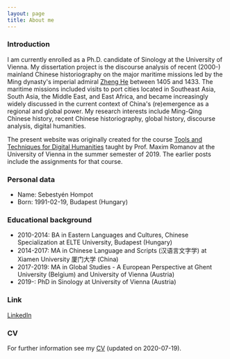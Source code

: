 ```yaml
---
layout: page
title: About me
---
```


### Introduction
I am currently enrolled as a Ph.D. candidate of Sinology at the University of Vienna. My dissertation project is the discourse analysis of recent (2000-) mainland Chinese historiography on the major maritime missions led by the Ming dynasty's imperial admiral [Zheng He](https://en.wikipedia.org/wiki/Zheng_He) between 1405 and 1433. The maritime missions included visits to port cities located in Southeast Asia, South Asia, the Middle East, and East Africa, and became increasingly widely discussed in the current context of China's (re)emergence as a regional and global power. My research interests include Ming-Qing Chinese history, recent Chinese historiography, global history, discourse analysis, digital humanities.  

The present website was originally created for the course [Tools and Techniques for Digital Humanities](https://ufind.univie.ac.at/de/course.html?lv=070146&semester=2019S) taught by Prof. Maxim Romanov at the University of Vienna in the summer semester of 2019. The earlier posts include the assignments for that course.  


### Personal data
* Name: Sebestyén Hompot
* Born: 1991-02-19, Budapest (Hungary)  


### Educational background
* 2010-2014: BA in Eastern Languages and Cultures, Chinese Specialization at ELTE University, Budapest (Hungary)
* 2014-2017: MA in Chinese Language and Scripts (汉语言文字学) at Xiamen University 厦门大学 (China)
* 2017-2019: MA in Global Studies - A European Perspective at Ghent University (Belgium) and University of Vienna (Austria)
* 2019-: PhD in Sinology at University of Vienna (Austria)  


### Link    
[LinkedIn](https://www.linkedin.com/in/sebesty%C3%A9n-hompot-84b00ba1/)  


### CV  
For further information see my [CV](/img/Sebestyen_Hompot_CV_academic-converted.pdf) (updated on 2020-07-19).


